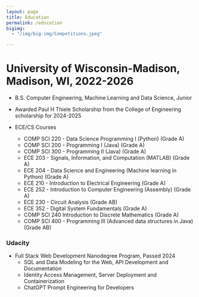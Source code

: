 ```yaml
---
layout: page
title: Education
permalink: /education
bigimg:
  - "/img/big-img/Competitions.jpeg"

---
```


# University of Wisconsin-Madison, Madison, WI, 2022-2026 
* B.S. Computer Engineering, Machine Learning and Data Science, Junior
* Awarded Paul H Thiele Scholarship from the College of Engineering scholarship for 2024-2025

* ECE/CS  Courses
  * COMP SCI 220 - Data Science Programming I (Python) (Grade A)
  * COMP SCI 200 - Programming I (Java) (Grade A)
  * COMP SCI 300 - Programming II (Java) (Grade A)
  * ECE 203 - Signals, Information, and Computation (MATLAB) (Grade A)
  * ECE 204 - Data Science and Engineering (Machine learning in Python) (Grade A)
  * ECE 210 - Introduction to Electrical Engineering (Grade A)
  * ECE 252 - Introduction to Computer Engineering (Assembly) (Grade A)
  * ECE 230 - Circuit Analysis (Grade AB)
  * ECE 352 - Digital System Fundamentals (Grade A)
  * COMP SCI 240 Introduction to Discrete Mathematics (Grade A)
  * COMP SCI 400 - Programming III (Advanced data structures in Java) (Grade AB)

### Udacity
* Full Stack Web Development Nanodegree Program, Passed 2024
  * SQL and Data Modeling for the Web, API Development and Documentation
  * Identity Access Management, Server Deployment and Containerization
  * ChatGPT Prompt Engineering for Developers
